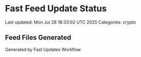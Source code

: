# Fast Feed Update Status
Last updated: Mon Jul 28 18:33:02 UTC 2025
Categories: crypto

## Feed Files Generated

Generated by Fast Updates Workflow
